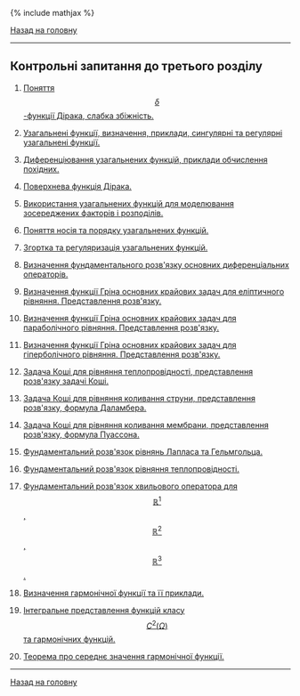 <!--DEBUG-->

{% include mathjax %}

[Назад на головну](...htmlREADME.md)

---

## Контрольні запитання до третього розділу

<!-- Питання №№1&ndash;7 &mdash; до [лекції №17](lec-17.md)

Питання №8, №№15&ndash;17 &mdash; до [лекції №18](lec-18.md)

Питання №9, №№12&ndash;14 &mdash; до [лекції №19](lec-19.md)

Питання №№10&ndash;11 &mdash; до [лекції №20](lec-20.md) -->

1. [Поняття $$\delta$$-функції Дірака, слабка збіжність.](lec-17.html#1-поняття-delta-функції-дірака-слабка-збіжність)

2. [Узагальнені функції, визначення, приклади, сингулярні та регулярні узагальнені функції.](lec-17.html#2-узагальнені-функції-визначення-приклади-сингулярні-та-регулярні-узагальнені-функції)

3. [Диференціювання узагальнених функцій, приклади обчислення похідних.](lec-17.html#3-диференціювання-узагальнених-функцій-приклади-обчислення-похідних)

4. [Поверхнева функція Дірака.](lec-17.html#4-поверхнева-функція-дірака)

5. [Використання узагальнених функцій для моделювання зосереджених факторів і розподілів.](lec-17.html#5-використання-узагальнених-функцій-для-моделювання-зосереджених-факторів-і-розподілів)

6. [Поняття носія та порядку узагальнених функцій.](lec-17.html#6-поняття-носія-та-порядку-узагальнених-функцій)

7. [Згортка та регуляризація узагальнених функцій.](lec-17.html#7-згортка-та-регуляризація-узагальнених-функцій)

8. [Визначення фундаментального розв'язку основних диференціальних операторів.](lec-18.html#8-визначення-фундаментального-розвязку-основних-диференціальних-операторів)

9. [Визначення функції Гріна основних крайових задач для еліптичного рівняння. Представлення розв'язку.](lec-19.html#9-визначення-функції-гріна-основних-крайових-задач-для-еліптичного-рівняння-представлення-розвязку)

10. [Визначення функції Гріна основних крайових задач для параболічного рівняння. Представлення розв'язку.](lec-20.html#10-визначення-функції-гріна-основних-крайових-задач-для-параболічного-рівняння-представлення-розвязку) 

11. [Визначення функції Гріна основних крайових задач для гіперболічного рівняння. Представлення розв'язку.](lec-20.html#11-визначення-функції-гріна-основних-крайових-задач-для-гіперболічного-рівняння-представлення-розвязку) 

12. [Задача Коші для рівняння теплопровідності, представлення розв'язку задачі Коші.](lec-19.html#12-задача-коші-для-рівняння-теплопровідності-представлення-розвязку-задачі-коші)

13. [Задача Коші для рівняння коливання струни, представлення розв'язку, формула Даламбера.](lec-19.html#13-задача-коші-для-рівняння-коливання-струни-представлення-розвязку-формула-даламбера)

14. [Задача Коші для рівняння коливання мембрани, представлення розв'язку, формула Пуассона.](lec-19.html#14-задача-коші-для-рівняння-коливання-мембрани-представлення-розвязку-формула-пуассона)

15. [Фундаментальний розв'язок рівнянь Лапласа та Гельмгольца.](lec-18.html#15-фундаментальний-розвязок-рівнянь-лапласа-та-гельмгольца)

16. [Фундаментальний розв'язок рівняння теплопровідності.](lec-18.html#16-фундаментальний-розвязок-рівняння-теплопровідності)

17. [Фундаментальний розв'язок хвильового оператора для $$\mathbb{R}^1$$, $$\mathbb{R}^2$$, $$\mathbb{R}^3$$.](lec-18.html#17-фундаментальний-розвязок-хвильового-оператора-для-mathbbr1-mathbbr2-mathbbr3)

18. [Визначення гармонічної функції та її приклади.](lec-21.html#18-визначення-гармонічної-функції-та-її-приклади)

21. [Інтегральне представлення функцій класу $$C^2(\Omega)$$ та гармонічних функцій.](lec-21.html#21-інтегральне-представлення-функцій-класу-c2omega-та-гармонічних-функцій)

22. [Теорема про середнє значення гармонічної функції.](lec-21.html#22-теорема-про-середнє-значення-гармонічної-функції)

<!--
<a id="19-регулярність-на-нескінченності-перетворення-кельвіна-гармонічність-в-нескінченно-віддаленій-точці"><.htmla>
### 19. Регулярність на нескінченності, перетворення Кельвіна гармонічність в нескінченно віддаленій точці.

<a id="20-оператор-лапласа-в-циліндричній-та-сферичній-системах-координат"><.htmla>
### 20. Оператор Лапласа в циліндричній та сферичній системах координат.

<a id="23-принцип-максимуму-гармонічної-функції-наслідки"><.htmla>
### 23. Принцип максимуму гармонічної функції, наслідки. 

<a id="24-теорема-єдиності-гармонійної-функції-із-граничними-умовами-першого-та-другого-роду"><.htmla>
### 24. Теорема єдиності гармонійної функції із граничними умовами першого та другого роду. 

<a id="25-теорема-єдиності-гармонійної-функції-із-граничними-умовами-третього-роду"><.htmla>
### 25. Теорема єдиності гармонійної функції із граничними умовами третього роду. 

<a id="26-рівняння-для-функцій-бесселя-дійсного-аргументу-функції-бесселя-першого-та-другого-роду-дійсного-аргументу"><.htmla>
### 26. Рівняння для функцій Бесселя дійсного аргументу, функції Бесселя першого та другого роду дійсного аргументу.

<a id="27-властивості-функцій-бесселя-першого-та-другого-роду-дійсного-аргументу"><.htmla>
### 27. Властивості функцій Бесселя першого та другого роду дійсного аргументу.

<a id="28-рівняння-для-функцій-бесселя-уявного-аргументу-функції-бесселя-першого-та-другого-роду-уявного-аргументу"><.htmla>
### 28. Рівняння для функцій Бесселя уявного аргументу, функції Бесселя першого та другого роду уявного аргументу.

<a id="29-властивості-функцій-бесселя-першого-та-другого-роду-уявного-аргументу"><.htmla>
### 29. Властивості функцій Бесселя першого та другого роду уявного аргументу.

<a id="30-методи-побудови-функції-гріна-для-оператора-лапласа-на-прикладі-задачі-діріхле-для-півпростору"><.htmla>
### 30. Методи побудови функції Гріна для оператора Лапласа, на прикладі задачі Діріхле для півпростору.

<a id="31-методи-побудови-функції-гріна-для-оператора-лапласа-на-прикладі-задачі-неймана-для-півпростору"><.htmla>
### 31. Методи побудови функції Гріна для оператора Лапласа, на прикладі задачі Неймана для півпростору.

<a id="32-методи-побудови-функції-гріна-для-оператора-лапласа-на-прикладі-задачі-діріхле-для-кулі"><.htmla>
### 32. Методи побудови функції Гріна для оператора Лапласа, на прикладі задачі Діріхле для кулі.

<a id="33-функція-гріна-першої-та-другої-граничної-задачі-рівняння-теплопровідності-для-півпрямої"><.htmla>
### 33. Функція Гріна першої та другої граничної задачі рівняння теплопровідності для півпрямої.

<a id="34-джерела-виникнення-рівняння-гельмгольца"><.htmla>
### 34. Джерела виникнення рівняння Гельмгольца. 

<a id="35-приклади-неєдиності-розвязку-внутрішньої-граничних-задач-рівняння-гельмгольца-природа-неєдиності"><.htmla>
### 35. Приклади неєдиності розв'язку внутрішньої граничних задач рівняння Гельмгольца, природа неєдиності.

<a id="36-приклади-неєдиності-розвязку-зовнішньої-граничних-задач-рівняння-гельмгольца-природа-неєдиності-умови-зомерфельда"><.htmla>
### 36. Приклади неєдиності розв'язку зовнішньої граничних задач рівняння Гельмгольца, природа неєдиності, умови Зомерфельда.

<a id="37-визначення-потенціалів-для-оператора-лапласа-та-гельмгольца"><.htmla>
### 37. Визначення потенціалів для оператора Лапласа та Гельмгольца. 

<a id="38-регулярність-на-нескінченності-перетворення-кельвіна"><.htmla>
### 38. Регулярність на нескінченності, перетворення Кельвіна. 

<a id="39-теорема-про-властивості-перших-похідних-потенціалу-обєму-теорема"><.htmla>
### 39. Теорема про властивості перших похідних потенціалу об'єму, теорема.

<a id="40-теорема-про-другі-похідні-потенціалу-обєму"><.htmla>
### 40. Теорема про другі похідні потенціалу об'єму. 

<a id="41-поняття-поверхні-ляпунова-теорема-про-існування-сфери-ляпунова"><.htmla>
### 41. Поняття поверхні Ляпунова, теорема про існування сфери Ляпунова. 

<a id="42-локальна-система-координат-для-поверхні-ляпунова-оцінка-$$cosny-y---x$$"><.htmla>
### 42. Локальна система координат для поверхні Ляпунова, оцінка $$\cos(n(y), y - x)$$. 

<a id="43-тілесний-кут-спостереження-поверхні-з-точки-простору-лема-про-обчислення-тілесного-кута"><.htmla>
### 43. Тілесний кут спостереження поверхні з точки простору, лема про обчислення тілесного кута.

<a id="44-потенціал-подвійного-шару-на-поверхні-ляпунова-властивості-прямого-значення-потенціалу-подвійного-шару"><.htmla>
### 44. Потенціал подвійного шару на поверхні Ляпунова, властивості прямого значення потенціалу подвійного шару.

<a id="45-інтеграл-гауса-його-значення-в-різних-точках-простору"><.htmla>
### 45. Інтеграл Гауса, його значення в різних точках простору. 

<a id="46-теорема-про-граничні-значення-потенціалу-подвійного-шару"><.htmla>
### 46. Теорема про граничні значення потенціалу подвійного шару.

<a id="47-прямі-значення-нормальної-похідної-потенціалу"><.htmla>
### 47. Прямі значення нормальної похідної потенціалу 

<a id="48-теорема-про-граничні-значення-правильної-нормальної-похідної-потенціалу-простого-шару"><.htmla>
### 48. Теорема про граничні значення правильної нормальної похідної потенціалу простого шару.

<a id="49-інтегральні-рівняння-для-внутрішньої-задачі-діріхле-та-зовнішньої-задачі-неймана-рівняння-лапласа-теореми-існування-розвязку"><.htmla>
### 49. Інтегральні рівняння для внутрішньої задачі Діріхле та зовнішньої задачі Неймана рівняння Лапласа. Теореми існування розв'язку. 

<a id="50-інтегральні-рівняння-для-зовнішньої-задачі-діріхле-та-внутрішньої-задачі-неймана-рівняння-лапласа-теореми-існування-розвязку"><.htmla>
### 50. Інтегральні рівняння для зовнішньої задачі Діріхле та внутрішньої задачі Неймана рівняння Лапласа. Теореми існування розв'язку. 

<a id="51-граничні-інтегральні-рівняння-для-крайової-задачі-з-граничними-умовами-третього-роду"><.htmla>
### 51. Граничні інтегральні рівняння для крайової задачі з граничними умовами третього роду.

<a id="52-інтегральні-рівняння-для-першої-та-другої-граничних-задач-рівняння-гельмгольца"><.htmla>
### 52. Інтегральні рівняння для першої та другої граничних задач рівняння Гельмгольца.

<a id="53-теорема-про-існування-розвязку-граничних-задач-для-рівняння-гельмгольца"><.htmla>
### 53. Теорема про існування розв'язку граничних задач для рівняння Гельмгольца.

<a id="54-теорема-единості-гармонічної-функції-для-задачі-неймана-у-двовимірному-просторі"><.htmla>
### 54. Теорема единості гармонічної функції для задачі Неймана у двовимірному просторі.

<a id="55-граничні-інтегральні-рівняння-для-задач-діріхле-та-неймана-у-двовимірному-випадку"><.htmla>
### 55. Граничні інтегральні рівняння для задач Діріхле та Неймана у двовимірному випадку.

<a id="56-визначення-основних-теплових-потенціалів"><.htmla>
### 56. Визначення основних теплових потенціалів.

<a id="57-теорема-про-граничні-значення-теплового-потенціалу-подвійного-шару"><.htmla>
### 57. Теорема про граничні значення теплового потенціалу подвійного шару.

<a id="58-теорема-про-граничні-значення-нормальної-похідної-теплового-потенціалу-простого-шару"><.htmla>
### 58. Теорема про граничні значення нормальної похідної теплового потенціалу простого шару.

<a id="59-інтегральні-рівняння-для-основних-граничних-задач-рівняння-теплопровідності"><.htmla>
### 59. Інтегральні рівняння для основних граничних задач рівняння теплопровідності. 
<a id="--"><.htmla>
-->
---

[Назад на головну](...htmlREADME.md)
